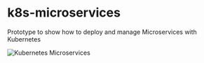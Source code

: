 # k8s-microservices
Prototype to show how to deploy and manage Microservices with Kubernetes

![Kubernetes Microservices](https://user-images.githubusercontent.com/6102063/78101912-caefe300-739d-11ea-94e0-b2d8225d0929.png)
